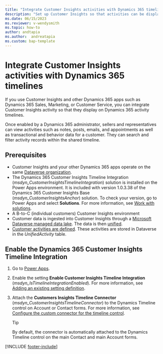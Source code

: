 ```yaml
---
title: "Integrate Customer Insights activities with Dynamics 365 timelines"
description: "Set up Customer Insights so that activities can be displayed on other Dynamics 365 apps." 
ms.date: 06/15/2023
ms.reviewer: v-wendysmith
ms.topic: how-to
author: andtapia
ms.author:  andreatapia
ms.custom: bap-template
---
```


# Integrate Customer Insights activities with Dynamics 365 timelines

If you use Customer Insights and other Dynamics 365 apps such as Dynamics 365 Sales, Marketing, or Customer Service, you can integrate Customer Insights activity so that they display on Dynamics 365 activity timelines.

Once enabled by a Dynamics 365 administrator, sellers and representatives can view activities such as notes, posts, emails, and appointments as well as transactional and behavior data for a customer. They can search and filter activity records within the shared timeline.

## Prerequisites

- Customer Insights and your other Dynamics 365 apps operate on the same [Dataverse organization](customer-insights-dataverse.md).
- The Dynamics 365 Customer Insights Timeline Integration (*msdyn_CustomerInsightsTimelineIntegration*) solution is installed on the Power Apps environment. It is included with version 1.0.3.38 of the Dynamics 365 Customer Insights Base (*msdyn_CustomerInsightsAnchor*) solution. To check your version, go to Power Apps and select **Solutions**. For more information, see [Work with solutions](/power-apps/maker/data-platform/solutions-overview#search-and-filter-in-a-solution).
- A B-to-C (individual customers) Customer Insights environment
- Customer data is ingested into Customer Insights through a [Microsoft Dataverse managed data lake](connect-dataverse-managed-lake.md). The data is then [unified](data-unification.md).
- [Customer activities are defined](activities.md). These activities are stored in Dataverse in the *UnifiedActivity* table.

## Enable the Dynamics 365 Customer Insights Timeline Integration

1. Go to [Power Apps](https://powerapps.microsoft.com/).

1. Enable the setting **Enable Customer Insights Timeline Integration** (*msdyn_IsTimelineIntegrationEnabled*). For more information, see [Adding an existing setting definition](/power-apps/maker/data-platform/create-edit-configure-settings#adding-an-existing-setting-definition).

1. Attach the **Customers Insights Timeline Connector** (*msdyn_CustomerInsightsTimelineConnector*) to the Dynamics Timeline control on Account or Contact forms. For more information, see [Configure the custom connector for the timeline control](/power-apps/maker/model-driven-apps/custom-connectors-timeline-control#configure-the-custom-connector-for-the-timeline-control).

   > [!TIP]
   > By default, the connector is automatically attached to the Dynamics Timeline control on the main Contact and main Account forms.

[!INCLUDE [footer-include](includes/footer-banner.md)]
